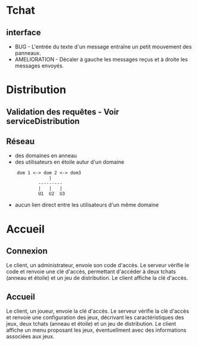 # Tchat

## interface

- BUG - L'entrée du texte d'un message entraîne un petit mouvement des panneaux.
- AMELIORATION - Décaler à gauche les messages reçus et à droite les messages envoyés.

# Distribution

## Validation des requêtes - Voir serviceDistribution

## Réseau 

- des domaines en anneau
- des utilisateurs en étoile autur d'un domaine

```
    dom 1 <-> dom 2 <-> dom3
                |
            ---------
            |   |   |
            U1  U2  U3              
```

- aucun lien direct entre les utilisateurs d'un même domaine

# Accueil

## Connexion

Le client, un administrateur, envoie son code d'accès. Le serveur vérifie le code et renvoie une clé d'accès, permettant d'accéder à deux tchats (anneau et étoile) et un jeu de distribution. Le client affiche la clé d'accès.

## Accueil

Le client, un joueur, envoie la clé d'accès. Le serveur vérifie la clé d'accès et renvoie une configuration des jeux, décrivant les caractéristiques des jeux, deux tchats (anneau et étoile) et un jeu de distribution. Le client affiche un menu proposant les jeux, éventuellment avec des informations associées aux jeux. 